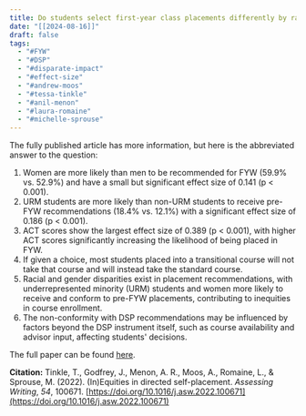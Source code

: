 ```yaml
---
title: Do students select first-year class placements differently by race, sex, SES?
date: "[[2024-08-16]]"
draft: false
tags:
  - "#FYW"
  - "#DSP"
  - "#disparate-impact"
  - "#effect-size"
  - "#andrew-moos"
  - "#tessa-tinkle"
  - "#anil-menon"
  - "#laura-romaine"
  - "#michelle-sprouse"
---
```

The fully published article has more information, but here is the abbreviated answer to the question:

1. Women are more likely than men to be recommended for FYW (59.9% vs. 52.9%) and have a small but significant effect size of 0.141 (p < 0.001).
2. URM students are more likely than non-URM students to receive pre-FYW recommendations (18.4% vs. 12.1%) with a significant effect size of 0.186 (p < 0.001).
3. ACT scores show the largest effect size of 0.389 (p < 0.001), with higher ACT scores significantly increasing the likelihood of being placed in FYW.
4. If given a choice, most students placed into a transitional course will not take that course and will instead take the standard course. 
5. Racial and gender disparities exist in placement recommendations, with underrepresented minority (URM) students and women more likely to receive and conform to pre-FYW placements, contributing to inequities in course enrollment.
6. The non-conformity with DSP recommendations may be influenced by factors beyond the DSP instrument itself, such as course availability and advisor input, affecting students' decisions.

The full paper can be found <a href="https://www.sciencedirect.com/science/article/abs/pii/S1075293522000678" target="_blank">here</a>.

**Citation:**
Tinkle, T., Godfrey, J., Menon, A. R., Moos, A., Romaine, L., & Sprouse, M. (2022). (In)Equities in directed self-placement. _Assessing Writing_, _54_, 100671. [https://doi.org/10.1016/j.asw.2022.100671](https://doi.org/10.1016/j.asw.2022.100671)